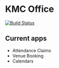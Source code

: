 # KMC Office

[![Build Status](https://travis-ci.com/tornadoalert/kmcoffice.svg?token=7PCeCtrxzkEu6Boo2Hfr&branch=master)](https://travis-ci.com/tornadoalert/kmcoffice)

## Current apps
- Attendance Claims
- Venue Booking
- Calendars

